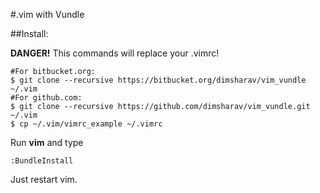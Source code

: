 #.vim with Vundle

##Install:

**DANGER!** This commands will replace your .vimrc!

    #For bitbucket.org:
    $ git clone --recursive https://bitbucket.org/dimsharav/vim_vundle ~/.vim
    #For github.com:
    $ git clone --recursive https://github.com/dimsharav/vim_vundle.git ~/.vim
    $ cp ~/.vim/vimrc_example ~/.vimrc

Run **vim** and type 

    :BundleInstall

Just restart vim.
